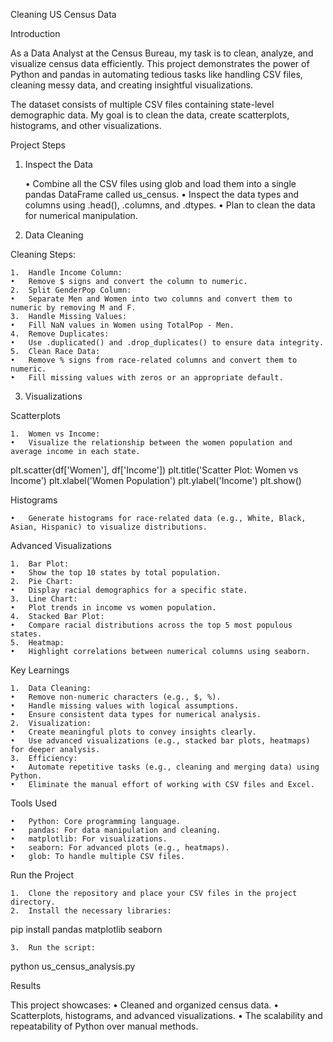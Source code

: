 Cleaning US Census Data

Introduction

As a Data Analyst at the Census Bureau, my task is to clean, analyze, and visualize census data efficiently. This project demonstrates the power of Python and pandas in automating tedious tasks like handling CSV files, cleaning messy data, and creating insightful visualizations.

The dataset consists of multiple CSV files containing state-level demographic data. My goal is to clean the data, create scatterplots, histograms, and other visualizations.

Project Steps

1. Inspect the Data

	•	Combine all the CSV files using glob and load them into a single pandas DataFrame called us_census.
	•	Inspect the data types and columns using .head(), .columns, and .dtypes.
	•	Plan to clean the data for numerical manipulation.

2. Data Cleaning

Cleaning Steps:

	1.	Handle Income Column:
	•	Remove $ signs and convert the column to numeric.
	2.	Split GenderPop Column:
	•	Separate Men and Women into two columns and convert them to numeric by removing M and F.
	3.	Handle Missing Values:
	•	Fill NaN values in Women using TotalPop - Men.
	4.	Remove Duplicates:
	•	Use .duplicated() and .drop_duplicates() to ensure data integrity.
	5.	Clean Race Data:
	•	Remove % signs from race-related columns and convert them to numeric.
	•	Fill missing values with zeros or an appropriate default.

3. Visualizations

Scatterplots

	1.	Women vs Income:
	•	Visualize the relationship between the women population and average income in each state.

plt.scatter(df['Women'], df['Income'])
plt.title('Scatter Plot: Women vs Income')
plt.xlabel('Women Population')
plt.ylabel('Income')
plt.show()



Histograms

	•	Generate histograms for race-related data (e.g., White, Black, Asian, Hispanic) to visualize distributions.

Advanced Visualizations

	1.	Bar Plot:
	•	Show the top 10 states by total population.
	2.	Pie Chart:
	•	Display racial demographics for a specific state.
	3.	Line Chart:
	•	Plot trends in income vs women population.
	4.	Stacked Bar Plot:
	•	Compare racial distributions across the top 5 most populous states.
	5.	Heatmap:
	•	Highlight correlations between numerical columns using seaborn.

Key Learnings

	1.	Data Cleaning:
	•	Remove non-numeric characters (e.g., $, %).
	•	Handle missing values with logical assumptions.
	•	Ensure consistent data types for numerical analysis.
	2.	Visualization:
	•	Create meaningful plots to convey insights clearly.
	•	Use advanced visualizations (e.g., stacked bar plots, heatmaps) for deeper analysis.
	3.	Efficiency:
	•	Automate repetitive tasks (e.g., cleaning and merging data) using Python.
	•	Eliminate the manual effort of working with CSV files and Excel.

Tools Used

	•	Python: Core programming language.
	•	pandas: For data manipulation and cleaning.
	•	matplotlib: For visualizations.
	•	seaborn: For advanced plots (e.g., heatmaps).
	•	glob: To handle multiple CSV files.

Run the Project

	1.	Clone the repository and place your CSV files in the project directory.
	2.	Install the necessary libraries:

pip install pandas matplotlib seaborn


	3.	Run the script:

python us_census_analysis.py

Results

This project showcases:
	•	Cleaned and organized census data.
	•	Scatterplots, histograms, and advanced visualizations.
	•	The scalability and repeatability of Python over manual methods.